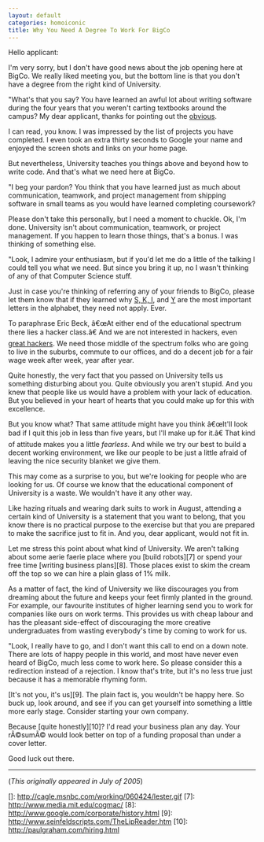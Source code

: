 ```yaml
---
layout: default
categories: homoiconic
title: Why You Need A Degree To Work For BigCo
---
```


Hello applicant:

I'm very sorry, but I don't have good news about the job opening here at BigCo. We really liked meeting you, but the bottom line is that you don't have a degree from the right kind of University.

"What's that you say? You have learned an awful lot about writing software during the four years that you weren't carting textbooks around the campus? My dear applicant, thanks for pointing out the [obvious][2].

I can read, you know. I was impressed by the list of projects you have completed. I even took an extra thirty seconds to Google your name and enjoyed the screen shots and links on your home page.

But nevertheless, University teaches you things above and beyond how to write code. And that's what we need here at BigCo.

"I beg your pardon? You think that you have learned just as much about communication, teamwork, and project management from shipping software in small teams as you would have learned completing coursework?

Please don't take this personally, but I need a moment to chuckle. Ok, I'm done. University isn't about communication, teamwork, or project management. If you happen to learn those things, that's a bonus. I was thinking of something else.

"Look, I admire your enthusiasm, but if you'd let me do a little of the talking I could tell you what we need. But since you bring it up, no I wasn't thinking of any of that Computer Science stuff.

Just in case you're thinking of referring any of your friends to BigCo, please let them know that if they learned why [S, K, I][3], and [Y][4] are the most important letters in the alphabet, they need not apply. Ever.

To paraphrase Eric Beck, â€œAt either end of the educational spectrum there lies a hacker class.â€ And we are not interested in hackers, even [great hackers][5]. We need those middle of the spectrum folks who are going to live in the suburbs, commute to our offices, and do a decent job for a fair wage week after week, year after year.

Quite honestly, the very fact that you passed on University tells us something disturbing about you. Quite obviously you aren't stupid. And you knew that people like us would have a problem with your lack of education. But you believed in your heart of hearts that you could make up for this with excellence.

But you know what? That same attitude might have you think â€œIt'll look bad if I quit this job in less than five years, but I'll make up for it.â€ That kind of attitude makes you a little *fearless*. And while we try our best to build a decent working environment, we like our people to be just a little afraid of leaving the nice security blanket we give them.

This may come as a surprise to you, but we're looking for people who are looking for us. Of course we know that the educational component of University is a waste. We wouldn't have it any other way.

Like hazing rituals and wearing dark suits to work in August, attending a certain kind of University is a statement that you want to belong, that you know there is no practical purpose to the exercise but that you are prepared to make the sacrifice just to fit in. And you, dear applicant, would not fit in.

Let me stress this point about what kind of University. We aren't talking about some aerie faerie place where you [build robots][7] or spend your free time [writing business plans][8]. Those places exist to skim the cream off the top so we can hire a plain glass of 1% milk.

As a matter of fact, the kind of University we like discourages you from dreaming about the future and keeps your feet firmly planted in the ground. For example, our favourite institutes of higher learning send you to work for companies like ours on work terms. This provides us with cheap labour and has the pleasant side-effect of discouraging the more creative undergraduates from wasting everybody's time by coming to work for us.

"Look, I really have to go, and I don't want this call to end on a down note. There are lots of happy people in this world, and most have never even heard of BigCo, much less come to work here. So please consider this a redirection instead of a rejection. I know that's trite, but it's no less true just because it has a memorable rhyming form.

[It's not you, it's us][9]. The plain fact is, you wouldn't be happy here. So buck up, look around, and see if you can get yourself into something a little more early stage. Consider starting your own company.

Because [quite honestly][10]? I'd read your business plan any day. Your rÃ©sumÃ© would look better on top of a funding proposal than under a cover letter.

Good luck out there.

---

(*This originally appeared in July of 2005*)

 [1]: http://raganwald.github.com/2005/07/why-you-need-degree-to-work-for-bigco.html "permanent link"
 [2]: http://www.everything2.com/index.pl?node=obvious
 [3]: http://en.wikipedia.org/wiki/SKI_combinator_calculus
 [4]: http://raganwald.github.com/2007/02/but-y-would-i-want-to-do-thing-like.html
 [5]: http://www.paulgraham.com/gh.html
 []: http://cagle.msnbc.com/working/060424/lester.gif
 [7]: http://www.media.mit.edu/cogmac/
 [8]: http://www.google.com/corporate/history.html
 [9]: http://www.seinfeldscripts.com/TheLipReader.htm
 [10]: http://paulgraham.com/hiring.html